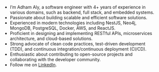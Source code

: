 - I’m Adham Aly, a software engineer with 4+ years of experience in various domains, such as backend, full stack, and embedded systems.
- Passionate about building scalable and efficient software solutions.
- Experienced in modern technologies including NestJS, Neo4j, MongoDB, PostgreSQL, Docker, AWS, and ReactJS.
- Proficient in designing and implementing RESTful APIs, microservices architecture, and cloud-based solutions.
- Strong advocate of clean code practices, test-driven development (TDD), and continuous integration/continuous deployment (CI/CD).
- Enthusiastic about contributing to open-source projects and collaborating with the developer community.
- Follow me on [LinkedIn](https://www.linkedin.com/in/yourusername/).
